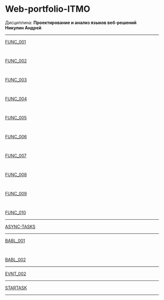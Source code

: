 # Web-portfolio-ITMO
Дисциплина: <b>Проектирование и анализ языков веб-решений</b>
<br>
<b>Никулин Андрей</b>
<br>
<hr>
<p><a href="https://kodaktor.ru/task_func_c0eae">FUNC_001</a></p>
<br>
<p><a href="https://kodaktor.ru/func_d6511">FUNC_002</a></p>
<br>
<p><a href="https://kodaktor.ru/func_0968f">FUNC_003</a></p>
<br>
<p><a href="https://kodaktor.ru/func_385ca">FUNC_004</a></p>
<br>
<p><a href="https://kodaktor.ru/func_8f230">FUNC_005</a></p>
<br>
<p><a href="https://kodaktor.ru/func_a0a2a">FUNC_006</a></p>
<br>
<p><a href="https://kodaktor.ru/func_e2fb7">FUNC_007</a></p>
<br>
<p><a href="https://kodaktor.ru/func_32ab3">FUNC_008</a></p>
<br>
<p><a href="https://kodaktor.ru/func_0059a">FUNC_009</a></p>
<br>
<p><a href="https://kodaktor.ru/func_82b68">FUNC_010</a></p>  
<hr>
<p><a href="https://codepen.io/andreievenst/pen/jOWxdYd">ASYNC-TASKS</a></p>  
<hr>
<p><a href="https://kodaktor.ru/babl_80f6d">BABL_001</a></p>  
<br>
<p><a href="https://kodaktor.ru/bind02032018_95a6b">BABL_002</a></p>
<hr>
<p><a href="https://kodaktor.ru/evnt_a576b">EVNT_002</a></p>
<hr>
<p><a href="https://kodaktor.ru/startask_0fd86">STARTASK</a></p>
<hr>

